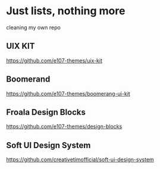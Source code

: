 # Just lists, nothing more
cleaning my own repo


## UIX KIT
https://github.com/e107-themes/uix-kit

## Boomerand
https://github.com/e107-themes/boomerang-ui-kit

## Froala Design Blocks
https://github.com/e107-themes/design-blocks

## Soft UI Design System
https://github.com/creativetimofficial/soft-ui-design-system



